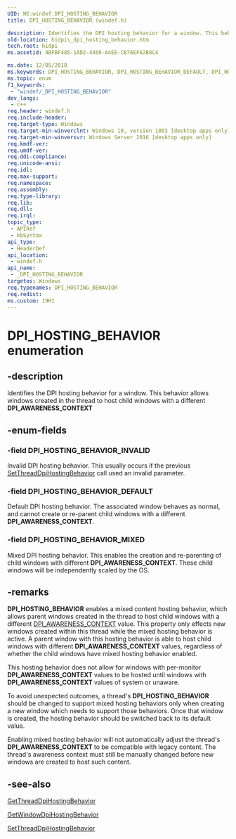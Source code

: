 ```yaml
---
UID: NE:windef.DPI_HOSTING_BEHAVIOR
title: DPI_HOSTING_BEHAVIOR (windef.h)

description: Identifies the DPI hosting behavior for a window. This behavior allows windows created in the thread to host child windows with a different DPI_AWARENESS_CONTEXT.
old-location: hidpi\_dpi_hosting_behavior.htm
tech.root: hidpi
ms.assetid: 4BFBF485-1AD2-4460-A4EE-CB76EF62B8C4

ms.date: 12/05/2018
ms.keywords: DPI_HOSTING_BEHAVIOR, DPI_HOSTING_BEHAVIOR_DEFAULT, DPI_HOSTING_BEHAVIOR_INVALID, DPI_HOSTING_BEHAVIOR_MIXED, _DPI_HOSTING_BEHAVIOR, _DPI_HOSTING_BEHAVIOR enumeration [High DPI], hidpi._dpi_hosting_behavior, windef/DPI_HOSTING_BEHAVIOR_DEFAULT, windef/DPI_HOSTING_BEHAVIOR_INVALID, windef/DPI_HOSTING_BEHAVIOR_MIXED, windef/_DPI_HOSTING_BEHAVIOR
ms.topic: enum
f1_keywords: 
 - "windef/_DPI_HOSTING_BEHAVIOR"
dev_langs:
 - c++
req.header: windef.h
req.include-header: 
req.target-type: Windows
req.target-min-winverclnt: Windows 10, version 1803 [desktop apps only]
req.target-min-winversvr: Windows Server 2016 [desktop apps only]
req.kmdf-ver: 
req.umdf-ver: 
req.ddi-compliance: 
req.unicode-ansi: 
req.idl: 
req.max-support: 
req.namespace: 
req.assembly: 
req.type-library: 
req.lib: 
req.dll: 
req.irql: 
topic_type:
 - APIRef
 - kbSyntax
api_type:
 - HeaderDef
api_location:
 - windef.h
api_name:
 - _DPI_HOSTING_BEHAVIOR
targetos: Windows
req.typenames: DPI_HOSTING_BEHAVIOR
req.redist: 
ms.custom: 19H1
---
```


# DPI_HOSTING_BEHAVIOR enumeration


## -description


Identifies the DPI hosting behavior for a window. This behavior allows windows created in the thread to host child windows with a different <b>DPI_AWARENESS_CONTEXT</b>


## -enum-fields




### -field DPI_HOSTING_BEHAVIOR_INVALID

Invalid DPI hosting behavior. This usually occurs if the previous <a href="https://docs.microsoft.com/windows/desktop/api/winuser/nf-winuser-setthreaddpihostingbehavior">SetThreadDpiHostingBehavior</a> call used an invalid parameter.


### -field DPI_HOSTING_BEHAVIOR_DEFAULT

Default DPI hosting behavior. The associated window behaves as normal, and cannot create or re-parent child windows with a different <b>DPI_AWARENESS_CONTEXT</b>.


### -field DPI_HOSTING_BEHAVIOR_MIXED

Mixed DPI hosting behavior. This enables the creation and re-parenting of child windows with different <b>DPI_AWARENESS_CONTEXT</b>. These child windows will be independently scaled by the OS.


## -remarks



<b>DPI_HOSTING_BEHAVIOR</b> enables a mixed content hosting behavior, which allows parent windows created in the thread to host child windows with a different <a href="https://docs.microsoft.com/windows/desktop/hidpi/dpi-awareness-context">DPI_AWARENESS_CONTEXT</a> value. This property only effects new windows created within this thread while the mixed hosting behavior is active. A parent window with this hosting behavior is able to host child windows with different <b>DPI_AWARENESS_CONTEXT</b> values, regardless of whether the child windows have mixed hosting behavior enabled.

This hosting behavior does not allow for windows with per-monitor <b>DPI_AWARENESS_CONTEXT</b> values to be hosted until windows with <b>DPI_AWARENESS_CONTEXT</b> values of system or unaware.

To avoid unexpected outcomes, a thread's <b>DPI_HOSTING_BEHAVIOR</b> should be changed to support mixed hosting behaviors only when creating a new window which needs to support those behaviors. Once that window is created, the hosting behavior should be switched back to its default value.

Enabling mixed hosting behavior will not automatically adjust the thread's <b>DPI_AWARENESS_CONTEXT</b> to be compatible with legacy content. The thread's awareness context must still be manually changed before new windows are created to host such content.






## -see-also




<a href="https://docs.microsoft.com/windows/desktop/api/winuser/nf-winuser-getthreaddpihostingbehavior">GetThreadDpiHostingBehavior</a>



<a href="https://docs.microsoft.com/windows/desktop/api/winuser/nf-winuser-getwindowdpihostingbehavior">GetWindowDpiHostingBehavior</a>



<a href="https://docs.microsoft.com/windows/desktop/api/winuser/nf-winuser-setthreaddpihostingbehavior">SetThreadDpiHostingBehavior</a>
 

 

